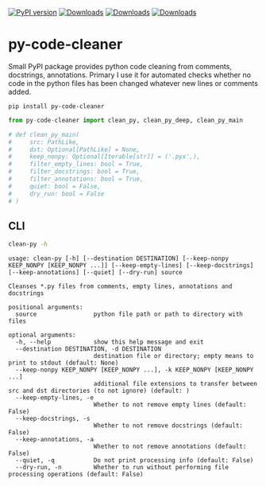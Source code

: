 [![PyPI version](https://badge.fury.io/py/py-code-cleaner.svg)](https://pypi.org/project/py-code-cleaner/)
[![Downloads](https://pepy.tech/badge/py-code-cleaner)](https://pepy.tech/project/py-code-cleaner)
[![Downloads](https://pepy.tech/badge/py-code-cleaner/month)](https://pepy.tech/project/py-code-cleaner)
[![Downloads](https://pepy.tech/badge/py-code-cleaner/week)](https://pepy.tech/project/py-code-cleaner)


# py-code-cleaner

Small PyPI package provides python code cleaning from comments, docstrings, annotations. Primary I use it for automated checks whether no code in the python files has been changed whatever new lines or comments added.

```
pip install py-code-cleaner
```

```py
from py-code-cleaner import clean_py, clean_py_deep, clean_py_main

# def clean_py_main(
#     src: PathLike,
#     dst: Optional[PathLike] = None,
#     keep_nonpy: Optional[Iterable[str]] = ('.pyx',),
#     filter_empty_lines: bool = True,
#     filter_docstrings: bool = True,
#     filter_annotations: bool = True,
#     quiet: bool = False,
#     dry_run: bool = False
# )
```

## CLI 

```sh
clean-py -h
```

```
usage: clean-py [-h] [--destination DESTINATION] [--keep-nonpy KEEP_NONPY [KEEP_NONPY ...]] [--keep-empty-lines] [--keep-docstrings] [--keep-annotations] [--quiet] [--dry-run] source

Cleanses *.py files from comments, empty lines, annotations and docstrings

positional arguments:
  source                python file path or path to directory with files

optional arguments:
  -h, --help            show this help message and exit
  --destination DESTINATION, -d DESTINATION
                        destination file or directory; empty means to print to stdout (default: None)
  --keep-nonpy KEEP_NONPY [KEEP_NONPY ...], -k KEEP_NONPY [KEEP_NONPY ...]
                        additional file extensions to transfer between src and dst directories (to not ignore) (default: )
  --keep-empty-lines, -e
                        Whether to not remove empty lines (default: False)
  --keep-docstrings, -s
                        Whether to not remove docstrings (default: False)
  --keep-annotations, -a
                        Whether to not remove annotations (default: False)
  --quiet, -q           Do not print processing info (default: False)
  --dry-run, -n         Whether to run without performing file processing operations (default: False)
```
